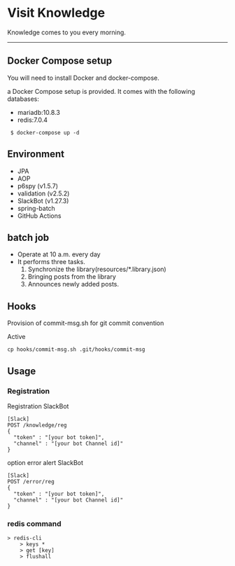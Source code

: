 # Visit Knowledge

Knowledge comes to you every morning.

---

## Docker Compose setup
You will need to install Docker and docker-compose.

a Docker Compose setup is provided. It comes with the following databases:

- mariadb:10.8.3
- redis:7.0.4

```
 $ docker-compose up -d
```


## Environment
- JPA
- AOP
- p6spy (v1.5.7)
- validation (v2.5.2)
- SlackBot (v1.27.3)
- spring-batch
- GitHub Actions

## batch job
- Operate at 10 a.m. every day
- It performs three tasks.
  1) Synchronize the library(resources/*.library.json) 
  2) Bringing posts from the library
  3) Announces newly added posts.


## Hooks
Provision of commit-msg.sh for git commit convention

Active
```
cp hooks/commit-msg.sh .git/hooks/commit-msg
```


## Usage


### Registration
Registration SlackBot
```
[Slack]
POST /knowledge/reg
{
  "token" : "[your bot token]",
  "channel" : "[your bot Channel id]"
}
```

option error alert SlackBot
```
[Slack]
POST /error/reg
{
  "token" : "[your bot token]",
  "channel" : "[your bot Channel id]"
}
```

### redis command
```
> redis-cli 
    > keys * 
    > get [key]
    > flushall 
```